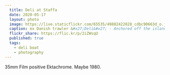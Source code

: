 ```yaml
---
  title: Deli at Staffa
  date: 2020-05-17
  layout: photo
  image: https://live.staticflickr.com/65535/49882422828_cdbc90663d_o.jpg
  caption: ex Danish trawler &#x27;Deli&#x27; - Anchored off the island of Staffa. See Island called Dutchman's Cap in the distance. One of the Treshnish Islands.
  flickr_share: https://flic.kr/p/2iZWsqU
  published: true
  tags:
    - deli boat
    - photography
---
```


35mm Film positive Ektachrome. Maybe 1980.
